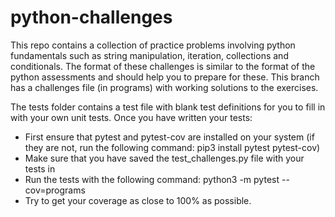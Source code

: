 # python-challenges
This repo contains a collection of practice problems involving python fundamentals such as string manipulation, iteration, collections and conditionals. The format of these challenges is similar to the format of the python assessments and should help you to prepare for these. This branch has a challenges file (in programs) with working solutions to the exercises.  

The tests folder contains a test file with blank test definitions for you to fill in with your own unit tests. Once you have written your tests:  
* First ensure that pytest and pytest-cov are installed on your system (if they are not, run the following command: pip3 install pytest pytest-cov)
* Make sure that you have saved the test_challenges.py file with your tests in
* Run the tests with the following command: python3 -m pytest --cov=programs
* Try to get your coverage as close to 100% as possible.
